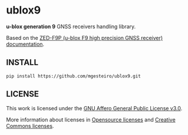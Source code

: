 # ublox9
**u-blox generation 9** GNSS receivers handling library.

Based on the [ZED-F9P (u-blox F9 high precision GNSS receiver) documentation](https://www.u-blox.com/en/docs/UBX-18010854).

## INSTALL
`pip install https://github.com/mgesteiro/ublox9.git`

## LICENSE
This work is licensed under the [GNU Affero General Public License v3.0](LICENSE).

More information about licenses in [Opensource licenses](https://opensource.org/licenses/) and [Creative Commons licenses](https://creativecommons.org/licenses/).
